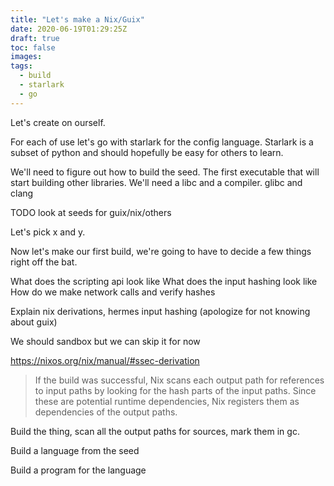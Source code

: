 ```yaml
---
title: "Let's make a Nix/Guix"
date: 2020-06-19T01:29:25Z
draft: true
toc: false
images:
tags:
  - build
  - starlark
  - go
---
```



Let's create on ourself.

For each of use let's go with starlark for the config language. Starlark is a subset of python and
should hopefully be easy for others to learn.

We'll need to figure out how to build the seed. The first executable that will start building other libraries. We'll need a libc
and a compiler. glibc and clang

TODO look at seeds for guix/nix/others

Let's pick x and y.

Now let's make our first build, we're going to have to decide a few things right off the bat.

What does the scripting api look like
What does the input hashing look like
How do we make network calls and verify hashes

Explain nix derivations, hermes input hashing
(apologize for not knowing about guix)

We should sandbox but we can skip it for now


https://nixos.org/nix/manual/#ssec-derivation

> If the build was successful, Nix scans each output path for references to input paths by looking for the hash parts of the input paths. Since these are potential runtime dependencies, Nix registers them as dependencies of the output paths.


Build the thing, scan all the output paths for sources, mark them in gc.

Build a language from the seed

Build a program for the language
